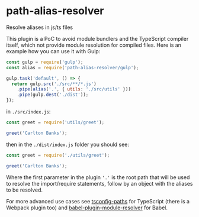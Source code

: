 # path-alias-resolver
Resolve aliases in js/ts files

This plugin is a PoC to avoid module bundlers and the TypeScript compiler itself, which not provide module resolution for compiled files. Here is an example how you can use it with Gulp:

```javascript
const gulp = require('gulp');
const alias = require('path-alias-resolver/gulp');

gulp.task('default', () => {
  return gulp.src('./src/**/*.js')
    .pipe(alias('.', { utils: './src/utils' }))
    .pipe(gulp.dest('./dist'));
});
```

in `./src/index.js`:
```javascript
const greet = require('utils/greet');

greet('Carlton Banks');
```

then in the `./dist/index.js` folder you should see:
```javascript
const greet = require('./utils/greet');

greet('Carlton Banks');
```

Where the first parameter in the plugin `'.'` is the root path that will be used to resolve the import/require statements, follow by an object with the aliases to be resolved.

For more advanced use cases see [tsconfig-paths](https://www.npmjs.com/package/tsconfig-paths) for TypeScript (there is a Webpack plugin too) and [babel-plugin-module-resolver](https://github.com/tleunen/babel-plugin-module-resolver) for Babel.

